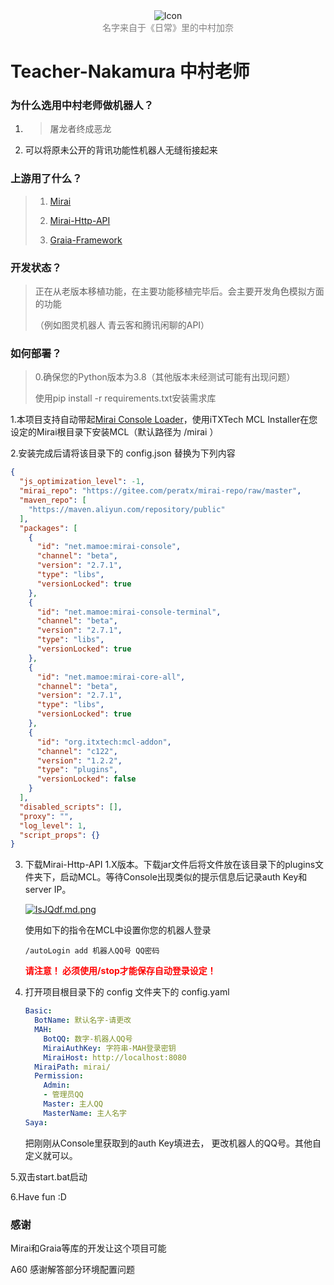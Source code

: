 <div align="center"><img src="https://z3.ax1x.com/2021/11/13/IrhHRH.png" alt="Icon" title="Icon" /><center style="color:gray">名字来自于《日常》里的中村加奈</center></div>

# Teacher-Nakamura 中村老师

### 为什么选用中村老师做机器人？

1. > 屠龙者终成恶龙

2. 可以将原未公开的背讯功能性机器人无缝衔接起来

### 上游用了什么？

> 1. [Mirai](!https://github.com/mamoe/mirai)
>
> 2. [Mirai-Http-API](!https://github.com/project-mirai/mirai-api-http)
>
> 3. [Graia-Framework](!https://github.com/GraiaProject/Application)

### 开发状态？

> 正在从老版本移植功能，在主要功能移植完毕后。会主要开发角色模拟方面的功能
>
> （例如图灵机器人 青云客和腾讯闲聊的API）

### 如何部署？

> 0.确保您的Python版本为3.8（其他版本未经测试可能有出现问题）
>
> 	使用pip install -r requirements.txt安装需求库

1.本项目支持自动带起<a href="https://github.com/iTXTech/mirai-console-loader">Mirai Console Loader</a>，使用<a herf="https://github.com/iTXTech/mcl-installer">iTXTech MCL Installer</a>在您设定的Mirai根目录下安装MCL（默认路径为 /mirai ）

2.安装完成后请将该目录下的 config.json 替换为下列内容 

```json
{
  "js_optimization_level": -1,
  "mirai_repo": "https://gitee.com/peratx/mirai-repo/raw/master",
  "maven_repo": [
    "https://maven.aliyun.com/repository/public"
  ],
  "packages": [
    {
      "id": "net.mamoe:mirai-console",
      "channel": "beta",
      "version": "2.7.1",
      "type": "libs",
      "versionLocked": true
    },
    {
      "id": "net.mamoe:mirai-console-terminal",
      "channel": "beta",
      "version": "2.7.1",
      "type": "libs",
      "versionLocked": true
    },
    {
      "id": "net.mamoe:mirai-core-all",
      "channel": "beta",
      "version": "2.7.1",
      "type": "libs",
      "versionLocked": true
    },
    {
      "id": "org.itxtech:mcl-addon",
      "channel": "c122",
      "version": "1.2.2",
      "type": "plugins",
      "versionLocked": false
    }
  ],
  "disabled_scripts": [],
  "proxy": "",
  "log_level": 1,
  "script_props": {}
}
```

3. 下载<a herf="https://github.com/project-mirai/mirai-api-http/releases/tag/v1.12.0">Mirai-Http-API</a> 1.X版本。下载jar文件后将文件放在该目录下的plugins文件夹下，启动MCL。等待Console出现类似的提示信息后记录auth Key和server IP。

   [![IsJQdf.md.png](https://z3.ax1x.com/2021/11/13/IsJQdf.md.png)](https://imgtu.com/i/IsJQdf)

   使用如下的指令在MCL中设置你您的机器人登录

   ```
   /autoLogin add 机器人QQ号 QQ密码
   ```

   <font color=red>__请注意！ 必须使用/stop才能保存自动登录设定！__</font>

4. 打开项目根目录下的 config 文件夹下的 config.yaml

   ```yaml
   Basic:
     BotName: 默认名字-请更改
     MAH:
       BotQQ: 数字-机器人QQ号
       MiraiAuthKey: 字符串-MAH登录密钥
       MiraiHost: http://localhost:8080
     MiraiPath: mirai/
     Permission:
       Admin:
       - 管理员QQ
       Master: 主人QQ
       MasterName: 主人名字
   Saya:
   ```

	把刚刚从Console里获取到的auth Key填进去， 更改机器人的QQ号。其他自定义就可以。

5.双击start.bat启动

6.Have fun :D

### 感谢

Mirai和Graia等库的开发让这个项目可能

<a herf="https://github.com/djkcyl">A60</a> 感谢解答部分环境配置问题
